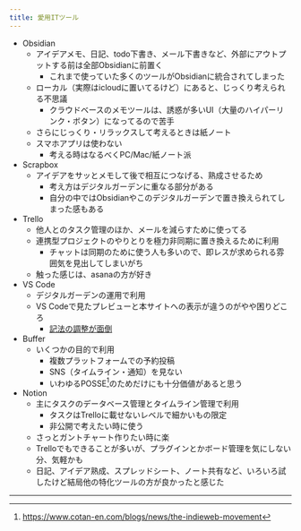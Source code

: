 ```yaml
---
title: 愛用ITツール
---
```


- Obsidian
    - アイデアメモ、日記、todo下書き、メール下書きなど、外部にアウトプットする前は全部Obsidianに前置く
        - これまで使っていた多くのツールがObsidianに統合されてしまった
    - ローカル（実際はicloudに置いてるけど）にあると、じっくり考えられる不思議
        - クラウドベースのメモツールは、誘惑が多いUI（大量のハイパーリンク・ボタン）になってるので苦手
    - さらにじっくり・リラックスして考えるときは紙ノート
    - スマホアプリは使わない
        - 考える時はなるべくPC/Mac/紙ノート派
- Scrapbox
    - アイデアをサッとメモして後で相互につなげる、熟成させるため
        - 考え方はデジタルガーデンに重なる部分がある
        - 自分の中ではObsidianやこのデジタルガーデンで置き換えられてしまった感もある
- Trello
    - 他人とのタスク管理のほか、メールを減らすために使ってる
    - 連携型プロジェクトのやりとりを極力非同期に置き換えるために利用
        - チャットは同期のために使う人も多いので、即レスが求められる雰囲気を見出してしまいがち
    - 触った感じは、asanaの方が好き
- VS Code
    - デジタルガーデンの運用で利用
    - VS Codeで見たプレビューと本サイトへの表示が違うのがやや困りどころ
        - [記法の調整が面倒](https://qiita.com/h-reader/items/82f2bbf219a2d53d1fdb)
- Buffer
    - いくつかの目的で利用
        - 複数プラットフォームでの予約投稿
        - SNS（タイムライン・通知）を見ない
        - いわゆるPOSSE[^1]のためだけにも十分価値があると思う
- Notion
    - 主にタスクのデータベース管理とタイムライン管理で利用
        - タスクはTrelloに載せないレベルで細かいもの限定
        - 非公開で考えたい時に使う
    - さっとガントチャート作りたい時に楽
    - Trelloでもできることが多いが、プラグインとかボード管理を気にしない分、気軽かも
    - 日記、アイデア熟成、スプレッドシート、ノート共有など、いろいろ試したけど結局他の特化ツールの方が良かったと感じた

----------
[^1]: https://www.cotan-en.com/blogs/news/the-indieweb-movement
